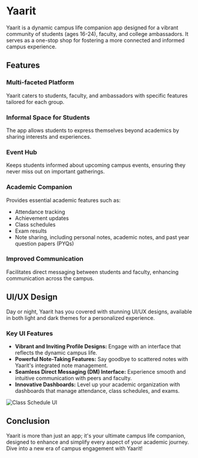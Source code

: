 # Yaarit

Yaarit is a dynamic campus life companion app designed for a vibrant community of students (ages 16-24), faculty, and college ambassadors. It serves as a one-stop shop for fostering a more connected and informed campus experience.

## Features

### Multi-faceted Platform
Yaarit caters to students, faculty, and ambassadors with specific features tailored for each group.

### Informal Space for Students
The app allows students to express themselves beyond academics by sharing interests and experiences.

### Event Hub
Keeps students informed about upcoming campus events, ensuring they never miss out on important gatherings.

### Academic Companion
Provides essential academic features such as:
- Attendance tracking
- Achievement updates
- Class schedules
- Exam results
- Note sharing, including personal notes, academic notes, and past year question papers (PYQs)

### Improved Communication
Facilitates direct messaging between students and faculty, enhancing communication across the campus.

## UI/UX Design

Day or night, Yaarit has you covered with stunning UI/UX designs, available in both light and dark themes for a personalized experience.

### Key UI Features

- **Vibrant and Inviting Profile Designs:** Engage with an interface that reflects the dynamic campus life.
- **Powerful Note-Taking Features:** Say goodbye to scattered notes with Yaarit's integrated note management.
- **Seamless Direct Messaging (DM) Interface:** Experience smooth and intuitive communication with peers and faculty.
- **Innovative Dashboards:** Level up your academic organization with dashboards that manage attendance, class schedules, and exams.


![Class Schedule UI](https://github.com/yourusername/yourrepository/blob/main/images/class_schedule_ui.png?raw=true "Class Schedule UI")

## Conclusion

Yaarit is more than just an app; it's your ultimate campus life companion, designed to enhance and simplify every aspect of your academic journey. Dive into a new era of campus engagement with Yaarit!
